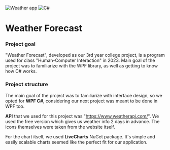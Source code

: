 ![Weather app](https://i.imgur.com/GdqmVIm.png)
![C#](https://img.shields.io/badge/c%23-%23239120.svg?style=for-the-badge&logo=c-sharp&logoColor=white)

# Weather Forecast

### Project goal

"Weather Forecast", developed as our 3rd year college project, is a program used for class "Human-Computer Interaction" in 2023. Main goal of the project was to familiarize with the WPF library, as well as getting to know how C# works.

### Project structure

The main goal of the project was to familiarize with interface design, so we opted for **WPF C#**, considering our next project was meant to be done in WPF too.

**API** that we used for this project was "https://www.weatherapi.com/". We used the free version which gives us weather info 2 days in advance. The icons themselves were taken from the website itself. 

For the chart itself, we used **LiveCharts** NuGet package. It's simple and easily scalable charts seemed like the perfect fit for our application.

